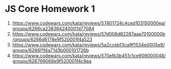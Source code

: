 # JS Core Homework 1

1. https://www.codewars.com/kata/reviews/57801724c4ced103150000ea/groups/6266ca238364240001d77084
2. https://www.codewars.com/kata/reviews/57d008d82287aaa70100000b/groups/6266d6178e9f520001f4a523
3. https://www.codewars.com/kata/reviews/5a2cceb13ca9f1534e0005e9/groups/6266f1f4a71d3b000101726b
4. https://www.codewars.com/kata/reviews/570efb3b451c1ce909000048/groups/626799068e9f520001f4c9ea
